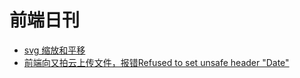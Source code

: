 # 前端日刊

* [svg 缩放和平移](https://blog.csdn.net/luqin1988/article/details/8478023)
* [前端向又拍云上传文件，报错Refused to set unsafe header "Date"](https://www.axihe.com/anbang/blog/web/upyun-request-data.html)

